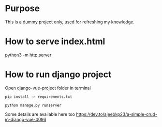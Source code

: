 # Purpose

This is a dummy project only, used for refreshing my knowledge.

# How to serve index.html

python3 -m http.server

# How to run django project
Open django-vue-project folder in terminal

`pip install -r requirements.txt`

`python manage.py runserver`

Some details are available here too
https://dev.to/ajeebkp23/a-simple-crud-in-django-vue-4096